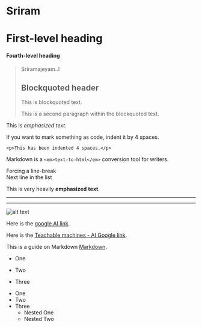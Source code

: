 # Sriram

# First-level heading

#### Fourth-level heading

> Sriramajeyam..!
>
> ## Blockquoted header  
>
> This is blockquoted text.  
>
> This is a second paragraph within the blockquoted text.  

This is *emphasized* _text_.


If you want to mark something as code, indent it by 4 spaces.

    <p>This has been indented 4 spaces.</p>


Markdown is a `<em>text-to-html</em>` conversion tool for writers.

Forcing a line-break  
Next line in the list

This is very heavily **emphasized** __text__.

***

___


![alt text](https://www.google.com/images/branding/googlelogo/2x/googlelogo_color_272x92dp.png "SriRamajeyam")

Here is the [google AI link](https://g.co/).


Here is the [Teachable machines - AI Google link](https://teachablemachine.withgoogle.com/ "Teachable Machines").


This is a guide on Markdown [Markdown][1].

[1]: https://en.wikipedia.org/wiki/Markdown        "Markdown"


+ One
- Two
* Three


+ One
+ Two
+ Three
    - Nested One
    - Nested Two


